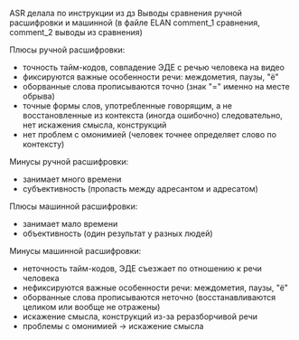 ASR делала по инструкции из дз
Выводы сравнения ручной расшифровки и машинной
(в файле ELAN comment_1 сравнения, comment_2 выводы из сравнения)


Плюсы ручной расшифровки:
- точность тайм-кодов, совпадение ЭДЕ с речью человека на видео
- фиксируются важные особенности речи: междометия, паузы, "ё"
- оборванные слова прописываются точно (знак "=" именно на месте обрыва)
- точные формы слов, употребленные говорящим, а не восстановленные из контекста (иногда ошибочно)
  следовательно, нет искажения смысла, конструкций
- нет проблем с омонимией (человек точнее определяет слово по контексту)

Минусы ручной расшифровки:
- занимает много времени
- субъективность (пропасть между адресантом и адресатом)

Плюсы машинной расшифровки:
- занимает мало времени
- объективность (один результат у разных людей)

Минусы машинной расшифровки:
- неточность тайм-кодов, ЭДЕ съезжает по отношению к речи человека
- нефиксируются важные особенности речи: междометия, паузы, "ё"
- оборванные слова прописываются неточно (восстанавливаются целиком или вообще не отражены)
- искажение смысла, конструкций из-за реразборчивой речи
- проблемы с омонимией -> искажение смысла

   
